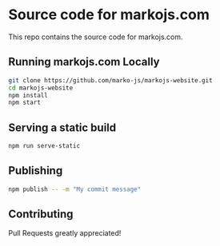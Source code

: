 # Source code for markojs.com

This repo contains the source code for markojs.com.

## Running markojs.com Locally

``` bash
git clone https://github.com/marko-js/markojs-website.git
cd markojs-website
npm install
npm start
```

## Serving a static build

```bash
npm run serve-static
```

## Publishing

```bash
npm publish -- -m "My commit message"
```

## Contributing

Pull Requests greatly appreciated!

